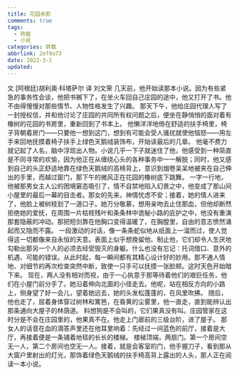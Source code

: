 ```yaml
---
title: 花园余影
comments: true
tags:
  - 转载
  - 小说
categories: 转载
abbrlink: 2ef9a73
date: 2022-3-1
updated:
---
```

文 [阿根廷)胡利奥·科塔萨尔 译 刘文荣<!--more-->
几天前，他开始读那本小说。因为有些紧急的事务性会谈，他把书搁下了，在坐火车回自己庄园的途中，他又打开了书。他不由得慢慢对那些情节、人物性格发生了兴趣。
那天下午，他给庄园代理人写了一封授权信，并和他讨论了庄园的共同所有权问题之后，便坐在静悄悄的面对着有橡树的花园的书房里，重新回到了书本上。
他懒洋洋地倚在舒适的扶手椅里，椅子背朝着房门——只要他一想到这门，想到有可能会受人骚扰就使他恼怒——用左手来回地抚摸着椅子扶手上绿色天鹅绒装饰布，开始读最后的几章。
他毫不费力就记起了人名，脑中浮现出人物。小说几乎一下子就迷住了他，他感受到一种简直是不同寻常的欢愉，因为他正在从缠绕心头的各种事务中一一解脱；同时，他又感到自己的头正舒适地靠在绿色天鹅绒的高椅背上，意识到烟卷呆呆地被夹在自己伸出的手里，而越过窗门，那下午的微风正在花园的橡树底下跳舞。
一字一行地，他被那男女主人公的困境窘态吸引了，情不自禁地陷入幻景之中，他变成了那山间小屋里的最后一幕的目击者。那女的先来，神情忧虑不安；接着，她的情人进来了，他脸上被树枝划了一道口子。她万分敬慕，想用亲吻去止住那血，但他却断然拒绝她的爱抚，在周围一片枯枝残叶和条条林中诡秘小路的庇护之中，他没有重演那套隐蔽的冲动。那把短剑靠在他胸口变得温暖了，在胸膛里，自由的意志愤然涌起而又隐而不露。
一段激动的对话，像一条条蛇似地从纸面上一溜而过，使人觉得这一切都像来自永恒的天意。表面上似乎想挽留他、制止他，它们却令人生厌地勾勒出那另一个人的必须去经受毁灭的身躯。什么也没有忘记：托词借口、意外的机遇、可能的错误。从此时起，每一瞬间都有其精心设计好的妙用。那不通人情地、对细节的再次检查突然中断，致使一只手可以抚摸一张脸颊。这时天色开始暗下来。
现在，两人没有相对而视，由于一心执意于那等待着他们的艰巨任务，他们在小屋门前分手了。她沿着伸向北面的小径走去。他呢，站在相反方向的小路上，侧身望了好一会儿，望着她远去，她的头发松蓬蓬的，在风里吹拂。
随后，他也走了，屈着身体穿过树林和篱笆，在昏黄的尘雾里，他一直走，直到能辨认出那条通向大屋子的林荫道。
料想狗是不会叫的，它们果真没有叫。庄园管家在这时分是不会在庄园里的，他果真不在。他走上门廊前的三级台阶，进了屋子。
那女人的话音在血的滴答声里还在他耳里响着：先经过一间蓝色的前厅，接着是大厅，再接着便是一条铺着地毯的长长的楼梯。
楼梯顶端，两扇门。第一个房间空无一人，第二个房间也空无一人。接着，就是会客室的门，他手握刀子，看到那从大窗户里射出的灯光，那饰着绿色天鹅绒的扶手椅高背上露出的人头，那人正在阅读一本小说。
